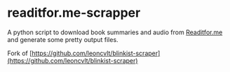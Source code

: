 # readitfor.me-scrapper

A python script to download book summaries and audio from [Readitfor.me](https://readitfor.me) and generate some pretty output files.

Fork of [https://github.com/leoncvlt/blinkist-scraper](https://github.com/leoncvlt/blinkist-scraper)
